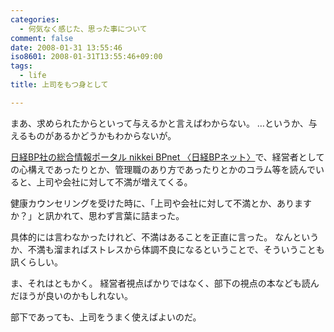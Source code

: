 ```yaml
---
categories:
  - 何気なく感じた、思った事について
comment: false
date: 2008-01-31 13:55:46
iso8601: 2008-01-31T13:55:46+09:00
tags:
  - life
title: 上司をもつ身として

---
```


まあ、求められたからといって与えるかと言えばわからない。
…というか、与えるものがあるかどうかもわからないが。

<a href="http://www.nikkeibp.co.jp/">日経BP社の総合情報ポータル nikkei BPnet 〈日経BPネット〉</a>で、経営者としての心構えであったりとか、管理職のあり方であったりとかのコラム等を読んでいると、上司や会社に対して不満が増えてくる。

健康カウンセリングを受けた時に、「上司や会社に対して不満とか、ありますか？」と訊かれて、思わず言葉に詰まった。

具体的には言わなかったけれど、不満はあることを正直に言った。
なんというか、不満も溜まればストレスから体調不良になるということで、そういうことも訊くらしい。

ま、それはともかく。
経営者視点ばかりではなく、部下の視点の本なども読んだほうが良いのかもしれない。

部下であっても、上司をうまく使えばよいのだ。
